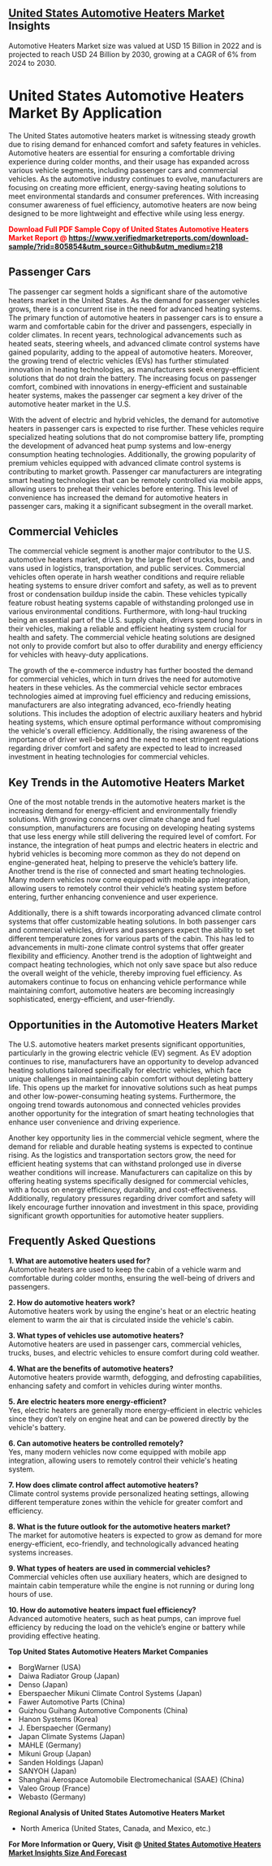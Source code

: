 <h2><a href="https://www.verifiedmarketreports.com/download-sample/?rid=805854&amp;utm_source=Github&amp;utm_medium=218" target="_blank">United States Automotive Heaters Market</a> Insights</h2><p>Automotive Heaters Market size was valued at USD 15 Billion in 2022 and is projected to reach USD 24 Billion by 2030, growing at a CAGR of 6% from 2024 to 2030.</p><p><h1>United States Automotive Heaters Market By Application</h1> <p>The United States automotive heaters market is witnessing steady growth due to rising demand for enhanced comfort and safety features in vehicles. Automotive heaters are essential for ensuring a comfortable driving experience during colder months, and their usage has expanded across various vehicle segments, including passenger cars and commercial vehicles. As the automotive industry continues to evolve, manufacturers are focusing on creating more efficient, energy-saving heating solutions to meet environmental standards and consumer preferences. With increasing consumer awareness of fuel efficiency, automotive heaters are now being designed to be more lightweight and effective while using less energy. <strong><p><span class=""><span style="color: #ff0000;"><strong>Download Full PDF Sample Copy of United States Automotive Heaters Market Report</strong> @ </span><a href="https://www.verifiedmarketreports.com/download-sample/?rid=805854&amp;utm_source=Github&amp;utm_medium=218" target="_blank">https://www.verifiedmarketreports.com/download-sample/?rid=805854&amp;utm_source=Github&amp;utm_medium=218</a></span></p></strong></p> <h2>Passenger Cars</h2> <p>The passenger car segment holds a significant share of the automotive heaters market in the United States. As the demand for passenger vehicles grows, there is a concurrent rise in the need for advanced heating systems. The primary function of automotive heaters in passenger cars is to ensure a warm and comfortable cabin for the driver and passengers, especially in colder climates. In recent years, technological advancements such as heated seats, steering wheels, and advanced climate control systems have gained popularity, adding to the appeal of automotive heaters. Moreover, the growing trend of electric vehicles (EVs) has further stimulated innovation in heating technologies, as manufacturers seek energy-efficient solutions that do not drain the battery. The increasing focus on passenger comfort, combined with innovations in energy-efficient and sustainable heater systems, makes the passenger car segment a key driver of the automotive heater market in the U.S.</p> <p>With the advent of electric and hybrid vehicles, the demand for automotive heaters in passenger cars is expected to rise further. These vehicles require specialized heating solutions that do not compromise battery life, prompting the development of advanced heat pump systems and low-energy consumption heating technologies. Additionally, the growing popularity of premium vehicles equipped with advanced climate control systems is contributing to market growth. Passenger car manufacturers are integrating smart heating technologies that can be remotely controlled via mobile apps, allowing users to preheat their vehicles before entering. This level of convenience has increased the demand for automotive heaters in passenger cars, making it a significant subsegment in the overall market.</p> <h2>Commercial Vehicles</h2> <p>The commercial vehicle segment is another major contributor to the U.S. automotive heaters market, driven by the large fleet of trucks, buses, and vans used in logistics, transportation, and public services. Commercial vehicles often operate in harsh weather conditions and require reliable heating systems to ensure driver comfort and safety, as well as to prevent frost or condensation buildup inside the cabin. These vehicles typically feature robust heating systems capable of withstanding prolonged use in various environmental conditions. Furthermore, with long-haul trucking being an essential part of the U.S. supply chain, drivers spend long hours in their vehicles, making a reliable and efficient heating system crucial for health and safety. The commercial vehicle heating solutions are designed not only to provide comfort but also to offer durability and energy efficiency for vehicles with heavy-duty applications.</p> <p>The growth of the e-commerce industry has further boosted the demand for commercial vehicles, which in turn drives the need for automotive heaters in these vehicles. As the commercial vehicle sector embraces technologies aimed at improving fuel efficiency and reducing emissions, manufacturers are also integrating advanced, eco-friendly heating solutions. This includes the adoption of electric auxiliary heaters and hybrid heating systems, which ensure optimal performance without compromising the vehicle's overall efficiency. Additionally, the rising awareness of the importance of driver well-being and the need to meet stringent regulations regarding driver comfort and safety are expected to lead to increased investment in heating technologies for commercial vehicles.</p> <h2>Key Trends in the Automotive Heaters Market</h2> <p>One of the most notable trends in the automotive heaters market is the increasing demand for energy-efficient and environmentally friendly solutions. With growing concerns over climate change and fuel consumption, manufacturers are focusing on developing heating systems that use less energy while still delivering the required level of comfort. For instance, the integration of heat pumps and electric heaters in electric and hybrid vehicles is becoming more common as they do not depend on engine-generated heat, helping to preserve the vehicle’s battery life. Another trend is the rise of connected and smart heating technologies. Many modern vehicles now come equipped with mobile app integration, allowing users to remotely control their vehicle’s heating system before entering, further enhancing convenience and user experience.</p> <p>Additionally, there is a shift towards incorporating advanced climate control systems that offer customizable heating solutions. In both passenger cars and commercial vehicles, drivers and passengers expect the ability to set different temperature zones for various parts of the cabin. This has led to advancements in multi-zone climate control systems that offer greater flexibility and efficiency. Another trend is the adoption of lightweight and compact heating technologies, which not only save space but also reduce the overall weight of the vehicle, thereby improving fuel efficiency. As automakers continue to focus on enhancing vehicle performance while maintaining comfort, automotive heaters are becoming increasingly sophisticated, energy-efficient, and user-friendly.</p> <h2>Opportunities in the Automotive Heaters Market</h2> <p>The U.S. automotive heaters market presents significant opportunities, particularly in the growing electric vehicle (EV) segment. As EV adoption continues to rise, manufacturers have an opportunity to develop advanced heating solutions tailored specifically for electric vehicles, which face unique challenges in maintaining cabin comfort without depleting battery life. This opens up the market for innovative solutions such as heat pumps and other low-power-consuming heating systems. Furthermore, the ongoing trend towards autonomous and connected vehicles provides another opportunity for the integration of smart heating technologies that enhance user convenience and driving experience.</p> <p>Another key opportunity lies in the commercial vehicle segment, where the demand for reliable and durable heating systems is expected to continue rising. As the logistics and transportation sectors grow, the need for efficient heating systems that can withstand prolonged use in diverse weather conditions will increase. Manufacturers can capitalize on this by offering heating systems specifically designed for commercial vehicles, with a focus on energy efficiency, durability, and cost-effectiveness. Additionally, regulatory pressures regarding driver comfort and safety will likely encourage further innovation and investment in this space, providing significant growth opportunities for automotive heater suppliers.</p> <h2>Frequently Asked Questions</h2> <p><strong>1. What are automotive heaters used for?</strong><br> Automotive heaters are used to keep the cabin of a vehicle warm and comfortable during colder months, ensuring the well-being of drivers and passengers.</p> <p><strong>2. How do automotive heaters work?</strong><br> Automotive heaters work by using the engine's heat or an electric heating element to warm the air that is circulated inside the vehicle's cabin.</p> <p><strong>3. What types of vehicles use automotive heaters?</strong><br> Automotive heaters are used in passenger cars, commercial vehicles, trucks, buses, and electric vehicles to ensure comfort during cold weather.</p> <p><strong>4. What are the benefits of automotive heaters?</strong><br> Automotive heaters provide warmth, defogging, and defrosting capabilities, enhancing safety and comfort in vehicles during winter months.</p> <p><strong>5. Are electric heaters more energy-efficient?</strong><br> Yes, electric heaters are generally more energy-efficient in electric vehicles since they don’t rely on engine heat and can be powered directly by the vehicle's battery.</p> <p><strong>6. Can automotive heaters be controlled remotely?</strong><br> Yes, many modern vehicles now come equipped with mobile app integration, allowing users to remotely control their vehicle's heating system.</p> <p><strong>7. How does climate control affect automotive heaters?</strong><br> Climate control systems provide personalized heating settings, allowing different temperature zones within the vehicle for greater comfort and efficiency.</p> <p><strong>8. What is the future outlook for the automotive heaters market?</strong><br> The market for automotive heaters is expected to grow as demand for more energy-efficient, eco-friendly, and technologically advanced heating systems increases.</p> <p><strong>9. What types of heaters are used in commercial vehicles?</strong><br> Commercial vehicles often use auxiliary heaters, which are designed to maintain cabin temperature while the engine is not running or during long hours of use.</p> <p><strong>10. How do automotive heaters impact fuel efficiency?</strong><br> Advanced automotive heaters, such as heat pumps, can improve fuel efficiency by reducing the load on the vehicle’s engine or battery while providing effective heating.</p> </p><p><strong>Top United States Automotive Heaters Market Companies</strong></p><div data-test-id=""><p><li>BorgWarner (USA)</li><li> Daiwa Radiator Group (Japan)</li><li> Denso (Japan)</li><li> Eberspaecher Mikuni Climate Control Systems (Japan)</li><li> Fawer Automotive Parts (China)</li><li> Guizhou Guihang Automotive Components (China)</li><li> Hanon Systems (Korea)</li><li> J. Eberspaecher (Germany)</li><li> Japan Climate Systems (Japan)</li><li> MAHLE (Germany)</li><li> Mikuni Group (Japan)</li><li> Sanden Holdings (Japan)</li><li> SANYOH (Japan)</li><li> Shanghai Aerospace Automobile Electromechanical (SAAE) (China)</li><li> Valeo Group (France)</li><li> Webasto (Germany)</li></p><div><strong>Regional Analysis of&nbsp;United States Automotive Heaters Market</strong></div><ul><li dir="ltr"><p dir="ltr">North America&nbsp;(United States, Canada, and Mexico, etc.)</p></li></ul><p><strong>For More Information or Query, Visit @&nbsp;</strong><strong><a href="https://www.verifiedmarketreports.com/product/automotive-heaters-market/?utm_source=Github&amp;utm_medium=218" target="_blank">United States Automotive Heaters Market Insights Size And Forecast</a></strong></p></div>
